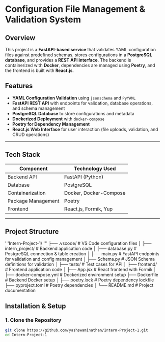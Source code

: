# Configuration File Management & Validation System

## **Overview**
This project is a **FastAPI-based service** that validates YAML configuration files against predefined schemas, stores configurations in a **PostgreSQL database**, and provides a **REST API interface**. The backend is containerized with **Docker**, dependencies are managed using **Poetry**, and the frontend is built with **React.js**.

## **Features**
- **YAML Configuration Validation** using `jsonschema` and `PyYAML`
- **FastAPI REST API** with endpoints for validation, database operations, and schema management
- **PostgreSQL Database** to store configurations and metadata
- **Dockerized Deployment** with `docker-compose`
- **Poetry for Dependency Management**
- **React.js Web Interface** for user interaction (file uploads, validation, and CRUD operations)

---

## **Tech Stack**
| Component   | Technology Used  |
|-------------|----------------|
| Backend API | FastAPI (Python) |
| Database    | PostgreSQL |
| Containerization | Docker, Docker-Compose |
| Package Management | Poetry |
| Frontend    | React.js, Formik, Yup |

---

## **Project Structure**

'''Intern-Project-1/
'''
├── .vscode/ # VS Code configuration files
│
├── intern_project/ # Backend application code
│ ├── database.py # PostgreSQL connection & table creation
│ ├── main.py # FastAPI endpoints for validation and config management
│ ├── Schema.py # JSON Schema definitions for validation
│
├── tests/ # Test cases for API
│
├── frontend/ # Frontend application code
│ ├── App.jsx # React frontend with Formik
│
├── docker-compose.yml # Dockerized environment setup
├── Dockerfile # Backend Docker setup
│
├── poetry.lock # Poetry dependency lockfile
├── pyproject.toml # Poetry dependencies
│
└── README.md # Project documentation

## **Installation & Setup**
### **1. Clone the Repository**
```sh
git clone https://github.com/yashswaminathan/Intern-Project-1.git
cd Intern-Project-1

